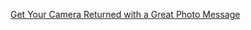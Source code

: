 ---
layout: post
wordpress_id: 389
wordpress_url: http://noesbueno.com/archives/389
date: '2009-12-24 12:00:40 -0600'
date_gmt: '2009-12-24 17:00:40 -0600'
body: |
  <p><a href="http://lifehacker.com/5433329/get-your-camera-returned-with-a-great-photo-message">Get Your Camera Returned with a Great Photo Message</a></p>
---
